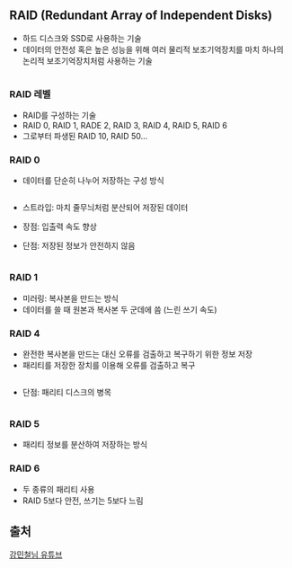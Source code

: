 <p><img alt="" src="https://velog.velcdn.com/images/jhp21c/post/2b804547-41fa-447e-8499-5ac3afce7c1e/image.png" /></p>
<h2 id="raid-redundant-array-of-independent-disks">RAID (Redundant Array of Independent Disks)</h2>
<ul>
<li>하드 디스크와 SSD로 사용하는 기술</li>
<li>데이터의 안전성 혹은 높은 성능을 위해 여러 물리적 보조기억장치를 마치 하나의 논리적 보조기억장치처럼 사용하는 기술</li>
</ul>
<p><img alt="" src="https://velog.velcdn.com/images/jhp21c/post/c0363512-93ac-4c0b-b3cb-ff2c49d1aa29/image.png" /></p>
<h3 id="raid-레벨">RAID 레벨</h3>
<ul>
<li>RAID를 구성하는 기술</li>
<li>RAID 0, RAID 1, RADE 2, RAID 3, RAID 4, RAID 5, RAID 6</li>
<li>그로부터 파생된 RAID 10, RAID 50...</li>
</ul>
<h3 id="raid-0">RAID 0</h3>
<ul>
<li>데이터를 단순히 나누어 저장하는 구성 방식
<img alt="" src="https://velog.velcdn.com/images/jhp21c/post/d46fd110-3fcc-40a7-9bd1-2e8dcf46e173/image.png" /></li>
</ul>
<p><img alt="" src="https://velog.velcdn.com/images/jhp21c/post/3d9f8934-7744-48de-81a5-37cdf10824a0/image.png" /></p>
<ul>
<li><p>스트라입: 마치 줄무늬처럼 분산되어 저장된 데이터</p>
</li>
<li><p>장점: 입출력 속도 향상
<img alt="" src="https://velog.velcdn.com/images/jhp21c/post/2ee9e5dc-3aa6-4090-bc6e-1da4db2687f8/image.png" /></p>
</li>
<li><p>단점: 저장된 정보가 안전하지 않음</p>
</li>
</ul>
<p><img alt="" src="https://velog.velcdn.com/images/jhp21c/post/52fde738-d641-47dc-870a-408b64a9c53a/image.png" /></p>
<h3 id="raid-1">RAID 1</h3>
<ul>
<li>미러링: 복사본을 만드는 방식</li>
<li>데이터를 쓸 때 원본과 복사본 두 군데에 씀 (느린 쓰기 속도)
<img alt="" src="https://velog.velcdn.com/images/jhp21c/post/38b6e59e-3e0b-4f8c-bce3-c7938ab954c9/image.png" /></li>
</ul>
<h3 id="raid-4">RAID 4</h3>
<ul>
<li>완전한 복사본을 만드는 대신 오류를 검출하고 복구하기 위한 정보 저장</li>
<li>패리티를 저장한 장치를 이용해 오류를 검출하고 복구</li>
</ul>
<p><img alt="" src="https://velog.velcdn.com/images/jhp21c/post/a7d53c87-3059-430c-b324-e12896f99b7f/image.png" /></p>
<ul>
<li>단점: 패리티 디스크의 병목</li>
</ul>
<p><img alt="" src="https://velog.velcdn.com/images/jhp21c/post/a36db1fe-2ac1-4174-adc6-eb68d4d9ffd1/image.png" /></p>
<h3 id="raid-5">RAID 5</h3>
<ul>
<li>패리티 정보를 분산하여 저장하는 방식
<img alt="" src="https://velog.velcdn.com/images/jhp21c/post/a394d1f3-130f-428f-acb8-48e264e9fb21/image.png" /></li>
</ul>
<h3 id="raid-6">RAID 6</h3>
<ul>
<li>두 종류의 패리티 사용</li>
<li>RAID 5보다 안전, 쓰기는 5보다 느림
<img alt="" src="https://velog.velcdn.com/images/jhp21c/post/d04912b2-a6cd-486f-aae2-4f92247dc186/image.png" /></li>
</ul>
<h2 id="출처">출처</h2>
<p><a href="https://www.youtube.com/watch?v=kFWP6sFKyp0&amp;t=20672s">강민철님 유튜브</a></p>